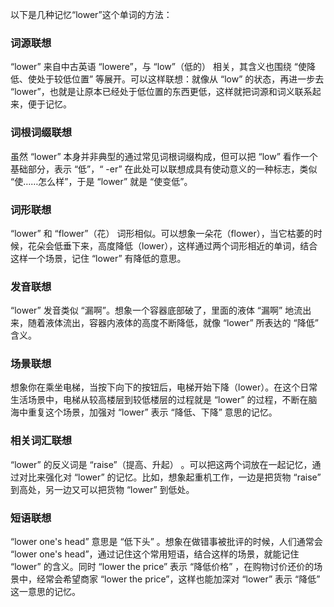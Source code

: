 以下是几种记忆“lower”这个单词的方法：

### 词源联想
“lower” 来自中古英语 “lowere”，与 “low”（低的） 相关，其含义也围绕 “使降低、使处于较低位置” 等展开。可以这样联想：就像从 “low” 的状态，再进一步去 “lower”，也就是让原本已经处于低位置的东西更低，这样就把词源和词义联系起来，便于记忆。

### 词根词缀联想
虽然 “lower” 本身并非典型的通过常见词根词缀构成，但可以把 “low” 看作一个基础部分，表示 “低”，“ -er” 在此处可以联想成具有使动意义的一种标志，类似 “使……怎么样”，于是 “lower” 就是 “使变低”。

### 词形联想
“lower” 和 “flower”（花） 词形相似。可以想象一朵花（flower），当它枯萎的时候，花朵会低垂下来，高度降低（lower），这样通过两个词形相近的单词，结合这样一个场景，记住 “lower” 有降低的意思。

### 发音联想
“lower” 发音类似 “漏啊”。想象一个容器底部破了，里面的液体 “漏啊” 地流出来，随着液体流出，容器内液体的高度不断降低，就像 “lower” 所表达的 “降低” 含义。

### 场景联想
想象你在乘坐电梯，当按下向下的按钮后，电梯开始下降（lower）。在这个日常生活场景中，电梯从较高楼层到较低楼层的过程就是 “lower” 的过程，不断在脑海中重复这个场景，加强对 “lower” 表示 “降低、下降” 意思的记忆。

### 相关词汇联想
“lower” 的反义词是 “raise”（提高、升起） 。可以把这两个词放在一起记忆，通过对比来强化对 “lower” 的记忆。比如，想象起重机工作，一边是把货物 “raise” 到高处，另一边又可以把货物 “lower” 到低处。

### 短语联想
“lower one's head” 意思是 “低下头” 。想象在做错事被批评的时候，人们通常会 “lower one's head”，通过记住这个常用短语，结合这样的场景，就能记住 “lower” 的含义。同时 “lower the price” 表示 “降低价格” ，在购物讨价还价的场景中，经常会希望商家 “lower the price”，这样也能加深对 “lower” 表示 “降低” 这一意思的记忆。 